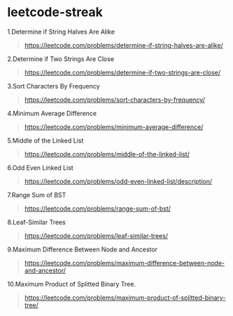 # leetcode-streak

1.Determine if String Halves Are Alike
>https://leetcode.com/problems/determine-if-string-halves-are-alike/

2.Determine if Two Strings Are Close
>https://leetcode.com/problems/determine-if-two-strings-are-close/

3.Sort Characters By Frequency
>https://leetcode.com/problems/sort-characters-by-frequency/

4.Minimum Average Difference
>https://leetcode.com/problems/minimum-average-difference/

5.Middle of the Linked List
>https://leetcode.com/problems/middle-of-the-linked-list/

6.Odd Even Linked List
>https://leetcode.com/problems/odd-even-linked-list/description/

7.Range Sum of BST
>https://leetcode.com/problems/range-sum-of-bst/

8.Leaf-Similar Trees
>https://leetcode.com/problems/leaf-similar-trees/

9.Maximum Difference Between Node and Ancestor
>https://leetcode.com/problems/maximum-difference-between-node-and-ancestor/

10.Maximum Product of Splitted Binary Tree.
>https://leetcode.com/problems/maximum-product-of-splitted-binary-tree/
